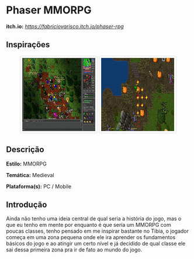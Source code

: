 ##
# **Phaser MMORPG**

**itch.io:** _https://fabriciovarisco.itch.io/phaser-rpg_

## Inspirações

<p align="center">
 <img src="./doc/tibia.jpg" width="200px" height="200px" style="border: 1px solid #ddd; border-radius: 4px;padding: 5px;"/>
 <img src="./doc/zezenia.jpg" width="200px" height="200px" style="border: 1px solid #ddd;border-radius: 4px;padding: 5px;"/>
</p>




## Descrição

**Estilo:** MMORPG

**Temática:** Medieval

**Plataforma(s):** PC / Mobile

## Introdução
Ainda não tenho uma ideia central de qual seria a história do jogo, mas o que eu tenho em mente por enquanto é que seria um MMORPG com poucas classes, tenho pensado em me inspirar bastante no Tibia, o jogador começa em uma zona pequena onde ele ira aprender os fundamentos básicos do jogo e ao atingir um certo nível e já decidido de qual classe ele sai dessa primeira zona pra ir de fato ao mundo do jogo.


